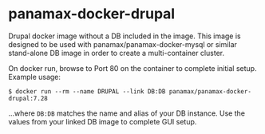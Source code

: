 panamax-docker-drupal
=====================

Drupal docker image without a DB included in the image. This image is designed to be used with panamax/panamax-docker-mysql or similar stand-alone DB image in order to create a multi-container cluster. 

On docker run, browse to Port 80 on the container to complete initial setup. 
Example usage:

`$ docker run --rm --name DRUPAL --link DB:DB panamax/panamax-docker-drupal:7.28`

...where `DB:DB` matches the name and alias of your DB instance. Use the values from your linked DB image to complete GUI setup.
